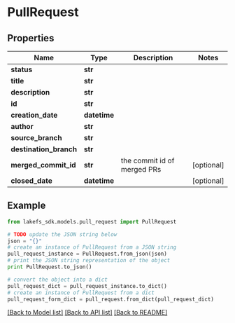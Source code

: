 # PullRequest


## Properties

Name | Type | Description | Notes
------------ | ------------- | ------------- | -------------
**status** | **str** |  | 
**title** | **str** |  | 
**description** | **str** |  | 
**id** | **str** |  | 
**creation_date** | **datetime** |  | 
**author** | **str** |  | 
**source_branch** | **str** |  | 
**destination_branch** | **str** |  | 
**merged_commit_id** | **str** | the commit id of merged PRs | [optional] 
**closed_date** | **datetime** |  | [optional] 

## Example

```python
from lakefs_sdk.models.pull_request import PullRequest

# TODO update the JSON string below
json = "{}"
# create an instance of PullRequest from a JSON string
pull_request_instance = PullRequest.from_json(json)
# print the JSON string representation of the object
print PullRequest.to_json()

# convert the object into a dict
pull_request_dict = pull_request_instance.to_dict()
# create an instance of PullRequest from a dict
pull_request_form_dict = pull_request.from_dict(pull_request_dict)
```
[[Back to Model list]](../README.md#documentation-for-models) [[Back to API list]](../README.md#documentation-for-api-endpoints) [[Back to README]](../README.md)


